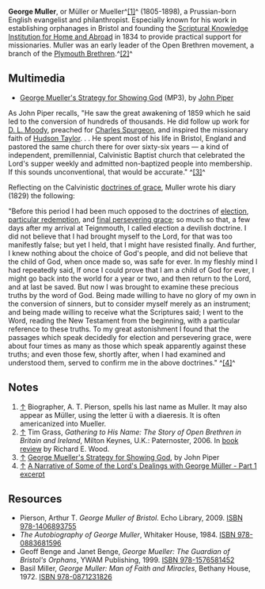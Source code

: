 **George Muller**, or Müller or Mueller^[[1]](#note-0)^
(1805-1898), a Prussian-born English evangelist and philanthropist.
Especially known for his work in establishing orphanages in Bristol
and founding the
[Scriptural Knowledge Institution for Home and Abroad](http://www.charity-commission.gov.uk/registeredcharities/ScannedAccounts/Ends52%5C0000202652_ac_20080229_e_c.pdf)
in 1834 to provide practical support for missionaries. Muller was
an early leader of the Open Brethren movement, a branch of the
[Plymouth Brethren](Plymouth_Brethren "Plymouth Brethren").^[[2]](#note-1)^



## Multimedia

-   [George Mueller's Strategy for Showing God](http://media.desiringgod.org/audio/conferences/bcp2004/20040203_piper_mueller.mp3)
    (MP3), by [John Piper](John_Piper "John Piper")

As John Piper recalls, "He saw the great awakening of 1859 which he
said led to the conversion of hundreds of thousands. He did follow
up work for [D. L. Moody](D._L._Moody "D. L. Moody"), preached for
[Charles Spurgeon](Charles_Spurgeon "Charles Spurgeon"), and
inspired the missionary faith of
[Hudson Taylor](index.php?title=Hudson_Taylor&action=edit&redlink=1 "Hudson Taylor (page does not exist)").
. . He spent most of his life in Bristol, England and pastored the
same church there for over sixty-six years — a kind of independent,
premillennial, Calvinistic Baptist church that celebrated the
Lord's supper weekly and admitted non-baptized people into
membership. If this sounds unconventional, that would be accurate."
^[[3]](#note-2)^

Reflecting on the Calvinistic
[doctrines of grace](Calvinism "Calvinism"), Muller wrote his diary
(1829) the following:

"Before this period I had been much opposed to the doctrines of
[election](Election "Election"),
[particular redemption](Particular_redemption "Particular redemption"),
and
[final persevering grace](Perseverance_of_the_saints "Perseverance of the saints");
so much so that, a few days after my arrival at Teignmouth, I
called election a devilish doctrine. I did not believe that I had
brought myself to the Lord, for that was too manifestly false; but
yet I held, that I might have resisted finally. And further, I knew
nothing about the choice of God's people, and did not believe that
the child of God, when once made so, was safe for ever. In my
fleshly mind I had repeatedly said, If once I could prove that I am
a child of God for ever, I might go back into the world for a year
or two, and then return to the Lord, and at last be saved. But now
I was brought to examine these precious truths by the word of God.
Being made willing to have no glory of my own in the conversion of
sinners, but to consider myself merely as an instrument; and being
made willing to receive what the Scriptures said; I went to the
Word, reading the New Testament from the beginning, with a
particular reference to these truths. To my great astonishment I
found that the passages which speak decidedly for election and
persevering grace, were about four times as many as those which
speak apparently against these truths; and even those few, shortly
after, when I had examined and understood them, served to confirm
me in the above doctrines." ^[[4]](#note-3)^




## Notes

1.  [↑](#ref-0) Biographer, A. T. Pierson, spells his last name as
    Muller. It may also appear as Müller, using the letter ü with a
    diaeresis. It is often americanized into Mueller.
2.  [↑](#ref-1) Tim Grass,
    *Gathering to His Name: The Story of Open Brethren in Britain and Ireland*,
    Milton Keynes, U.K.: Paternoster, 2006. In
    [book review](http://findarticles.com/p/articles/mi_hb050/is_2_76/ai_n29355073/?tag=content;col1)
    by Richard E. Wood.
3.  [↑](#ref-2)
    [George Mueller's Strategy for Showing God](http://www.desiringgod.org/ResourceLibrary/Biographies/1531_George_Muellers_Strategy_for_Showing_God/),
    by John Piper
4.  [↑](#ref-3)
    [A Narrative of Some of the Lord's Dealings with George Müller - Part 1 excerpt](http://www.assemblymonergist.me.uk/)

## Resources

-   Pierson, Arthur T. *George Muller of Bristol*. Echo Library,
    2009.
    [ISBN 978-1406893755](http://www.theopedia.com/Special:BookSources/9781406893755)
-   *The Autobiography of George Muller*, Whitaker House, 1984.
    [ISBN 978-0883681596](http://www.theopedia.com/Special:BookSources/9780883681596)
-   Geoff Benge and Janet Benge,
    *George Mueller: The Guardian of Bristol's Orphans*, YWAM
    Publishing, 1999.
    [ISBN 978-1576581452](http://www.theopedia.com/Special:BookSources/9781576581452)
-   Basil Miller, *George Muller: Man of Faith and Miracles*,
    Bethany House, 1972.
    [ISBN 978-0871231826](http://www.theopedia.com/Special:BookSources/9780871231826)



